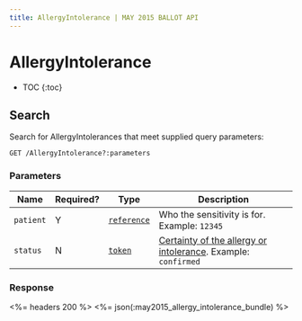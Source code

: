 ```yaml
---
title: AllergyIntolerance | MAY 2015 BALLOT API
---
```


# AllergyIntolerance

* TOC
{:toc}

## Search

Search for AllergyIntolerances that meet supplied query parameters:

    GET /AllergyIntolerance?:parameters

### Parameters

 Name      | Required? | Type          | Description
-----------|-----------|---------------|-----------------------------------------------------------------
 `patient` | Y         | [`reference`] | Who the sensitivity is for. Example: `12345`
 `status`  | N         | [`token`]     | [Certainty of the allergy or intolerance]. Example: `confirmed`

### Response

<%= headers 200 %>
<%= json(:may2015_allergy_intolerance_bundle) %>

[`reference`]: http://hl7.org/fhir/2015May/search.html#reference
[`token`]: http://hl7.org/fhir/2015May/search.html#token
[Certainty of the allergy or intolerance]: http://hl7.org/fhir/2015May/allergy-intolerance-status.html
